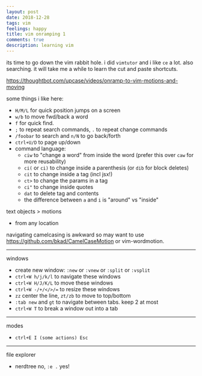 ```yaml
---
layout: post
date: 2018-12-28
tags: vim
feelings: happy
title: vim onramping 1
comments: true
description: learning vim
---
```


its time to go down the vim rabbit hole. i did `vimtutor` and i like `ce` a lot. also searching. it will take me a while to learn the cut and paste shortcuts.

https://thoughtbot.com/upcase/videos/onramp-to-vim-motions-and-moving

some things i like here:

- `H/M/L` for quick position jumps on a screen
- `w/b` to move fwd/back a word
- `f` for quick find.
- `;` to repeat search commands, `.` to repeat change commands
- `/foobar` to search and `n/N` to go back/forth
- `ctrl+U/D` to page up/down
- command language:
  - `ciw` to "change a word" from inside the word (prefer this over `caw` for more reusability)
  - `ci(` or `ci)` to change inside a parenthesis (or `dib` for block deletes)
  - `cit` to change inside a tag (incl jsx!)
  - `ct>` to change the params in a tag
  - `ci"` to change inside quotes
  - `dat` to delete tag and contents
  - the difference between `a` and `i` is "around" vs "inside"
  
text objects > motions

- from any location

navigating camelcasing is awkward so may want to use https://github.com/bkad/CamelCaseMotion or vim-wordmotion.

---

windows

- create new window: `:new`  or `:vnew` or `:split` or `:vsplit`
- `ctrl+W h/j/k/l` to navigate these windows
- `ctrl+W H/J/K/L` to move these windows
- `ctrl+W -/+/</>/=` to resize these windows
- `zz` center the line, `zt/zb` to move to top/bottom
- `:tab new` and `gt` to navigate between tabs. keep 2 at most
- `ctrl+W T` to break a window out into a tab

---

modes

- `ctrl+E I (some actions) Esc`

---

file explorer

- nerdtree no, `:e .` yes!

